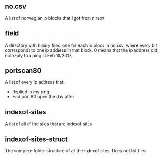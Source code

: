 ## no.csv
A list of norwegian ip blocks that I got from nirsoft

## field
A directory with binary files, one for each ip block in no.csv, where every bit corresponds to one ip address in that block. 0 means that the ip address did not reply to a ping at Feb 10/2017.

## portscan80
A list of every ip address that:
* Replied to my ping
* Had port 80 open the day after

## indexof-sites
A list of all of the sites that are indexof sites

## indexof-sites-struct
The complete folder structure of all the indexof sites. Does not list files

